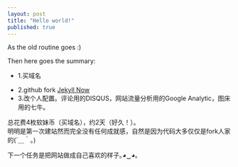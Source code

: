 ```yaml
---
layout: post
title: "Hello world!"
published: true
---
```




As the old routine goes :)

Then here goes the summary:  
* 1.买域名  
- 2.github fork [Jekyll Now](http://github.com/barryclark/jekyll-now/)  
- 3.改个人配置。评论用的DISQUS，网站流量分析用的Google Analytic，图床用的七牛。  

总花费4枚软妹币（买域名），约2天（好久！）。  
明明是第一次建站然而完全没有任何成就感，自然是因为代码大多仅仅是fork人家的(´＿｀。)  

下一个任务是把网站做成自己喜欢的样子｡◕‿◕｡
